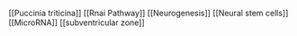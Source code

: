 [[Puccinia triticina]]
[[Rnai Pathway]]
[[Neurogenesis]]
[[Neural stem cells]]
[[MicroRNA]]
[[subventricular zone]]
